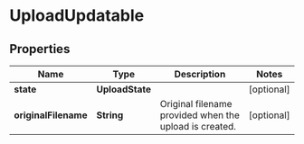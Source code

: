 

# UploadUpdatable


## Properties

Name | Type | Description | Notes
------------ | ------------- | ------------- | -------------
**state** | **UploadState** |  |  [optional]
**originalFilename** | **String** | Original filename provided when the upload is created. |  [optional]



